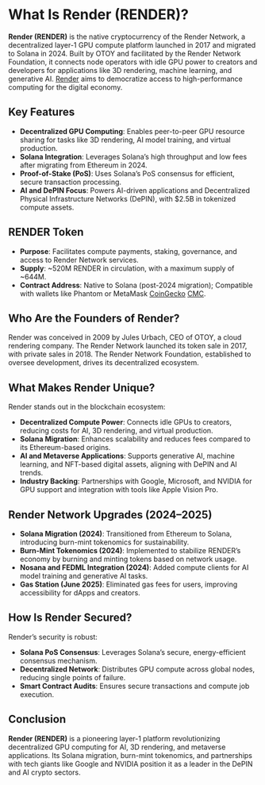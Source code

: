 # What Is Render (RENDER)?

**Render (RENDER)** is the native cryptocurrency of the Render Network, a decentralized layer-1 GPU compute platform launched in 2017 and migrated to Solana in 2024. Built by OTOY and facilitated by the Render Network Foundation, it connects node operators with idle GPU power to creators and developers for applications like 3D rendering, machine learning, and generative AI. [Render](https://rendernetwork.com/) aims to democratize access to high-performance computing for the digital economy. 

## Key Features
- **Decentralized GPU Computing**: Enables peer-to-peer GPU resource sharing for tasks like 3D rendering, AI model training, and virtual production.
- **Solana Integration**: Leverages Solana’s high throughput and low fees after migrating from Ethereum in 2024.
- **Proof-of-Stake (PoS)**: Uses Solana’s PoS consensus for efficient, secure transaction processing.
- **AI and DePIN Focus**: Powers AI-driven applications and Decentralized Physical Infrastructure Networks (DePIN), with $2.5B in tokenized compute assets.

## RENDER Token
- **Purpose**: Facilitates compute payments, staking, governance, and access to Render Network services.
- **Supply**: ~520M RENDER in circulation, with a maximum supply of ~644M. 
- **Contract Address**: Native to Solana (post-2024 migration); Compatible with wallets like Phantom or MetaMask [CoinGecko](https://www.coingecko.com/en/coins/render) [CMC](https://coinmarketcap.com/currencies/render/).


## Who Are the Founders of Render?
Render was conceived in 2009 by Jules Urbach, CEO of OTOY, a cloud rendering company. The Render Network launched its token sale in 2017, with private sales in 2018. The Render Network Foundation, established to oversee development, drives its decentralized ecosystem.

## What Makes Render Unique?
Render stands out in the blockchain ecosystem:
- **Decentralized Compute Power**: Connects idle GPUs to creators, reducing costs for AI, 3D rendering, and virtual production.
- **Solana Migration**: Enhances scalability and reduces fees compared to its Ethereum-based origins.
- **AI and Metaverse Applications**: Supports generative AI, machine learning, and NFT-based digital assets, aligning with DePIN and AI trends.
- **Industry Backing**: Partnerships with Google, Microsoft, and NVIDIA for GPU support and integration with tools like Apple Vision Pro.

## Render Network Upgrades (2024–2025)
- **Solana Migration (2024)**: Transitioned from Ethereum to Solana, introducing burn-mint tokenomics for sustainability.
- **Burn-Mint Tokenomics (2024)**: Implemented to stabilize RENDER’s economy by burning and minting tokens based on network usage.
- **Nosana and FEDML Integration (2024)**: Added compute clients for AI model training and generative AI tasks.
- **Gas Station (June 2025)**: Eliminated gas fees for users, improving accessibility for dApps and creators.

## How Is Render Secured?
Render’s security is robust:
- **Solana PoS Consensus**: Leverages Solana’s secure, energy-efficient consensus mechanism.
- **Decentralized Network**: Distributes GPU compute across global nodes, reducing single points of failure.
- **Smart Contract Audits**: Ensures secure transactions and compute job execution.


## Conclusion
**Render (RENDER)** is a pioneering layer-1 platform revolutionizing decentralized GPU computing for AI, 3D rendering, and metaverse applications. Its Solana migration, burn-mint tokenomics, and partnerships with tech giants like Google and NVIDIA position it as a leader in the DePIN and AI crypto sectors. 